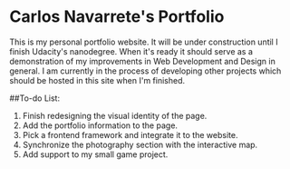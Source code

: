 # Carlos Navarrete's Portfolio
This is my personal portfolio website. It will be under construction until I finish Udacity's nanodegree. When
it's ready it should serve as a demonstration of my improvements in Web Development and Design in general. I am currently in the process of developing other projects which should be hosted in this site when I'm finished. 

##To-do List:
1. Finish redesigning the visual identity of the page. 
2. Add the portfolio information to the page.
3. Pick a frontend framework and integrate it to the website.
4. Synchronize the photography section with the interactive map. 
5. Add support to my small game project. 
